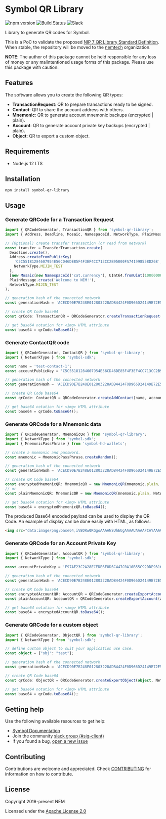 # Symbol QR Library

[![npm version](https://badge.fury.io/js/symbol-qr-library.svg)](https://badge.fury.io/js/symbol-qr-library)
[![Build Status](https://travis-ci.com/nemtech/symbol-qr-library.svg?branch=main)](https://travis-ci.com/nemtech/symbol-qr-library)
[![Slack](https://img.shields.io/badge/chat-on%20slack-green.svg)](https://nem2.slack.com/messages/CB0UU89GS//)

Library to generate QR codes for Symbol.

This is a PoC to validate the proposed [NIP 7 QR Library Standard Definition](https://github.com/nemtech/NIP/issues/3). When stable, the repository will be moved to the [nemtech](https://github.com/nemtech) organization.

**NOTE**: The author of this package cannot be held responsible for any loss of money or any malintentioned usage forms of this package. Please use this package with caution.

## Features

The software allows you to create the following QR types:

* **TransactionRequest**: QR to prepare transactions ready to be signed.
* **Contact**: QR to share the account address with others.
* **Mnemonic**: QR to generate account mnemonic backups (encrypted | plain).
* **Account**: QR to generate account private key backups (encrypted | plain).
* **Object**: QR to export  a custom object.

## Requirements

- Node.js 12 LTS

## Installation

`npm install symbol-qr-library`


## Usage

### Generate QRCode for a Transaction Request

```typescript
import { QRCodeGenerator, TransactionQR } from 'symbol-qr-library';
import { Address, Deadline, Mosaic, NamespaceId, NetworkType, PlainMessage, TransferTransaction, UInt64 } from "symbol-sdk";

// (Optional) create transfer transaction (or read from network)
const transfer = TransferTransaction.create(
  Deadline.create(),
  Address.createFromPublicKey(
    'C5C55181284607954E56CD46DE85F4F3EF4CC713CC2B95000FA741998558D268',
    NetworkType.MIJIN_TEST
  ),
  [new Mosaic(new NamespaceId('cat.currency'), UInt64.fromUint(10000000))],
  PlainMessage.create('Welcome to NEM!'),
  NetworkType.MIJIN_TEST
);

// generation hash of the connected network
const generationHash = 'ACECD90E7B248E012803228ADB4424F0D966D24149B72E58987D2BF2F2AF03C4'

// create QR Code base64
const qrCode: TransactionQR = QRCodeGenerator.createTransactionRequest(transfer, NetworkType.MIJIN_TEST, generationHash);

// get base64 notation for <img> HTML attribute
const base64 = qrCode.toBase64();
```

### Generate ContactQR code

```typescript
import { QRCodeGenerator, ContactQR } from 'symbol-qr-library';
import { NetworkType } from 'symbol-sdk';

const name = 'test-contact-1';
const accountPublicKey = 'C5C55181284607954E56CD46DE85F4F3EF4CC713CC2B95000FA741998558D268'

// generation hash of the connected network
const generationHash = 'ACECD90E7B248E012803228ADB4424F0D966D24149B72E58987D2BF2F2AF03C4'

// create QR Code base64
const qrCode: ContactQR = QRCodeGenerator.createAddContact(name, accountPublicKey, NetworkType.MIJIN_TEST, generationHash);

// get base64 notation for <img> HTML attribute
const base64 = qrCode.toBase64();

```

### Generate QRCode for a Mnemonic data

```typescript
import { QRCodeGenerator, MnemonicQR } from 'symbol-qr-library';
import { NetworkType } from 'symbol-sdk';
import { MnemonicPassPhrase } from 'symbol-hd-wallets';

// create a mnemonic and password.
const mnemonic = MnemonicPassPhrase.createRandom();

// generation hash of the connected network
const generationHash = 'ACECD90E7B248E012803228ADB4424F0D966D24149B72E58987D2BF2F2AF03C4'

// create QR Code base64
const encryptedMnemonicQR: MnemonicQR = new MnemonicQR(mnemonic.plain, NetworkType.MIJIN_TEST, generationHash, 'password');
// or
const plainMnemonicQR: MnemonicQR = new MnemonicQR(mnemonic.plain, NetworkType.MIJIN_TEST, generationHash); // no password

// get base64 notation for <img> HTML attribute
const base64 = encryptedMnemonicQR.toBase64();

```

The produced Base64 encoded payload can be used to display the QR Code. An example of display can be done easily with HTML, as follows:

```html
<img src="data:image/png;base64,iVBORw0KGgoAAAANSUhEUgAAAAUAAAAFCAYAAACNbyblAAAAHElEQVQI12P4//8/w38GIAXDIBKE0DHxgljNBAAO9TXL0Y4OHwAAAABJRU5ErkJggg==" alt="Transfer Transaction QR code" />
```

### Generate QRCode for an Account Private Key

```typescript
import { QRCodeGenerator, AccountQR } from 'symbol-qr-library';
import { NetworkType } from 'symbol-sdk';

const accountPrivateKey = 'F97AE23C2A28ECEDE6F8D6C447C0A10B55C92DDE9316CCD36C3177B073906978'

// generation hash of the connected network
const generationHash = 'ACECD90E7B248E012803228ADB4424F0D966D24149B72E58987D2BF2F2AF03C4'

// create QR Code base64
const encryptedAccountQR: AccountQR = QRCodeGenerator.createExportAccount(accountPrivateKey, NetworkType.MIJIN_TEST, generationHash, 'password')
const plainAccountQR: AccountQR = QRCodeGenerator.createExportAccount(accountPrivateKey, NetworkType.MIJIN_TEST, generationHash) // no password

// get base64 notation for <img> HTML attribute
const base64 = encryptedAccountQR.toBase64();
```


### Generate QRCode for a custom object

```typescript
import { QRCodeGenerator, ObjectQR } from 'symbol-qr-library';
import { NetworkType } from 'symbol-sdk';

// define custom object to suit your application use case.
const object = {"obj": "test"};

// generation hash of the connected network
const generationHash = 'ACECD90E7B248E012803228ADB4424F0D966D24149B72E58987D2BF2F2AF03C4'

// create QR Code base64
const qrCode: ObjectQR = QRCodeGenerator.createExportObject(object, NetworkType.MIJIN_TEST, generationHash);

// get base64 notation for <img> HTML attribute
const base64 = qrCode.toBase64();
```

## Getting help

Use the following available resources to get help:

- [Symbol Documentation][docs]
- Join the community [slack group (#sig-client)][slack] 
- If you found a bug, [open a new issue][issues]

## Contributing

Contributions are welcome and appreciated. 
Check [CONTRIBUTING](CONTRIBUTING.md) for information on how to contribute.

## License

Copyright 2019-present NEM

Licensed under the [Apache License 2.0](LICENSE)

[self]: https://github.com/nemtech/symbol-qr-library
[docs]: https://nemtech.github.io
[issues]: https://github.com/nemtech/symbol-qr-library/issues
[slack]: https://join.slack.com/t/nem2/shared_invite/enQtMzY4MDc2NTg0ODgyLWZmZWRiMjViYTVhZjEzOTA0MzUyMTA1NTA5OWQ0MWUzNTA4NjM5OTJhOGViOTBhNjkxYWVhMWRiZDRkOTE0YmU
